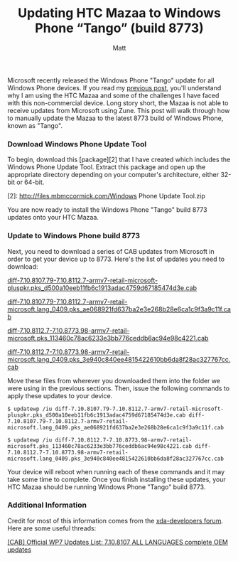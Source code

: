 ﻿---
layout: post
title: 'Updating HTC Mazaa to Windows Phone &#8220;Tango&#8221; (build 8773)'
author: Matt
permalink: /2012/07/updating-htc-mazaa-to-windows-phone-tango-build-8773/
categories:
  - Development
tags:
  - windowsphone
---

Microsoft recently released the Windows Phone "Tango" update for all Windows Phone devices. If you read my [previous post][1], you'll understand why I am using the HTC Mazaa and some of the challenges I have faced with this non-commercial device. Long story short, the Mazaa is not able to receive updates from Microsoft using Zune. This post will walk through how to manually update the Mazaa to the latest 8773 build of Windows Phone, known as "Tango".

 [1]: http://mbmccormick.com/2012/04/flashing-windows-phone-mango-build-8107-onto-htc-mazaa/

### Download Windows Phone Update Tool

To begin, download this [package][2] that I have created which includes the Windows Phone Update Tool. Extract this package and open up the appropriate directory depending on your computer's architecture, either 32-bit or 64-bit.

 [2]: http://files.mbmccormick.com/Windows Phone Update Tool.zip

You are now ready to install the Windows Phone "Tango" build 8773 updates onto your HTC Mazaa.

### Update to Windows Phone build 8773

Next, you need to download a series of CAB updates from Microsoft in order to get your device up to 8773. Here's the list of updates you need to download:

[diff-7.10.8107.79-7.10.8112.7-armv7-retail-microsoft-pluspkr.pks_d500a10eeb11fb6c1913adac4759d67185474d3e.cab][3]

 [3]: http://download.windowsupdate.com/msdownload/update/software/dflt/2012/05/diff-7.10.8107.79-7.10.8112.7-armv7-retail-microsoft-pluspkr.pks_d500a10eeb11fb6c1913adac4759d67185474d3e.cab

[diff-7.10.8107.79-7.10.8112.7-armv7-retail-microsoft.lang\_0409.pks\_ae068921fd637ba2e3e268b28e6ca1c9f3a9c11f.cab][4]

 [4]: http://download.windowsupdate.com/msdownload/update/software/dflt/2012/03/diff-7.10.8107.79-7.10.8112.7-armv7-retail-microsoft.lang_0409.pks_ae068921fd637ba2e3e268b28e6ca1c9f3a9c11f.cab

[diff-7.10.8112.7-7.10.8773.98-armv7-retail-microsoft.pks_113460c78ac6233e3bb776ceddb6ac94e98c4221.cab][5]

 [5]: http://download.windowsupdate.com/msdownload/update/software/dflt/2012/05/diff-7.10.8112.7-7.10.8773.98-armv7-retail-microsoft.pks_113460c78ac6233e3bb776ceddb6ac94e98c4221.cab

[diff-7.10.8112.7-7.10.8773.98-armv7-retail-microsoft.lang\_0409.pks\_3e940c840ee4815422610bb6da8f28ac327767cc.cab][6]

 [6]: http://download.windowsupdate.com/msdownload/update/software/dflt/2012/05/diff-7.10.8112.7-7.10.8773.98-armv7-retail-microsoft.lang_0409.pks_3e940c840ee4815422610bb6da8f28ac327767cc.cab

Move these files from wherever you downloaded them into the folder we were using in the previous sections. Then, issue the following commands to apply these updates to your device.

`$ updatewp /iu diff-7.10.8107.79-7.10.8112.7-armv7-retail-microsoft-pluspkr.pks_d500a10eeb11fb6c1913adac4759d67185474d3e.cab diff-7.10.8107.79-7.10.8112.7-armv7-retail-microsoft.lang_0409.pks_ae068921fd637ba2e3e268b28e6ca1c9f3a9c11f.cab`

`$ updatewp /iu diff-7.10.8112.7-7.10.8773.98-armv7-retail-microsoft.pks_113460c78ac6233e3bb776ceddb6ac94e98c4221.cab diff-7.10.8112.7-7.10.8773.98-armv7-retail-microsoft.lang_0409.pks_3e940c840ee4815422610bb6da8f28ac327767cc.cab`

Your device will reboot when running each of these commands and it may take some time to complete. Once you finish installing these updates, your HTC Mazaa should be running Windows Phone "Tango" build 8773.

### Additional Information

Credit for most of this information comes from the [xda-developers forum][7]. Here are some useful threads:

 [7]: http://forum.xda-developers.com

[[CAB] Official WP7 Updates List: 7.10.8107 ALL LANGUAGES complete OEM updates][8]

 [8]: http://forum.xda-developers.com/showthread.php?t=1306415